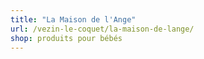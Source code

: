 ```yaml
---
title: "La Maison de l'Ange"
url: /vezin-le-coquet/la-maison-de-lange/
shop: produits pour bébés
---
```

